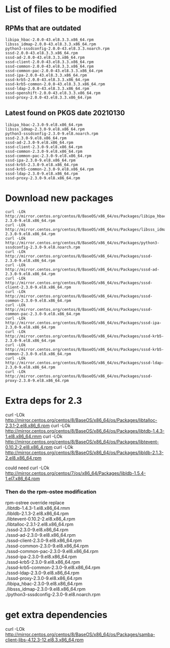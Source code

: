 
# List of files to be modified

## RPMs that are outdated
```
libipa_hbac-2.0.0-43.el8.3.3.x86_64.rpm
libsss_idmap-2.0.0-43.el8.3.3.x86_64.rpm
python3-sssdconfig-2.0.0-43.el8.3.3.noarch.rpm
sssd-2.0.0-43.el8.3.3.x86_64.rpm
sssd-ad-2.0.0-43.el8.3.3.x86_64.rpm
sssd-client-2.0.0-43.el8.3.3.x86_64.rpm
sssd-common-2.0.0-43.el8.3.3.x86_64.rpm
sssd-common-pac-2.0.0-43.el8.3.3.x86_64.rpm
sssd-ipa-2.0.0-43.el8.3.3.x86_64.rpm
sssd-krb5-2.0.0-43.el8.3.3.x86_64.rpm
sssd-krb5-common-2.0.0-43.el8.3.3.x86_64.rpm
sssd-ldap-2.0.0-43.el8.3.3.x86_64.rpm
sssd-openshift-2.0.0-43.el8.3.3.x86_64.rpm
sssd-proxy-2.0.0-43.el8.3.3.x86_64.rpm
```

## Latest found on PKGS date 20210130
```
libipa_hbac-2.3.0-9.el8.x86_64.rpm
libsss_idmap-2.3.0-9.el8.x86_64.rpm
python3-sssdconfig-2.3.0-9.el8.noarch.rpm
sssd-2.3.0-9.el8.x86_64.rpm
sssd-ad-2.3.0-9.el8.x86_64.rpm
sssd-client-2.3.0-9.el8.x86_64.rpm
sssd-common-2.3.0-9.el8.x86_64.rpm
sssd-common-pac-2.3.0-9.el8.x86_64.rpm
sssd-ipa-2.3.0-9.el8.x86_64.rpm
sssd-krb5-2.3.0-9.el8.x86_64.rpm
sssd-krb5-common-2.3.0-9.el8.x86_64.rpm
sssd-ldap-2.3.0-9.el8.x86_64.rpm
sssd-proxy-2.3.0-9.el8.x86_64.rpm
```

# Download new packages 
```
curl -LOk http://mirror.centos.org/centos/8/BaseOS/x86_64/os/Packages/libipa_hbac-2.3.0-9.el8.x86_64.rpm
curl -LOk http://mirror.centos.org/centos/8/BaseOS/x86_64/os/Packages/libsss_idmap-2.3.0-9.el8.x86_64.rpm
curl -LOk http://mirror.centos.org/centos/8/BaseOS/x86_64/os/Packages/python3-sssdconfig-2.3.0-9.el8.noarch.rpm
curl -LOk http://mirror.centos.org/centos/8/BaseOS/x86_64/os/Packages/sssd-2.3.0-9.el8.x86_64.rpm
curl -LOk http://mirror.centos.org/centos/8/BaseOS/x86_64/os/Packages/sssd-ad-2.3.0-9.el8.x86_64.rpm
curl -LOk http://mirror.centos.org/centos/8/BaseOS/x86_64/os/Packages/sssd-client-2.3.0-9.el8.x86_64.rpm
curl -LOk http://mirror.centos.org/centos/8/BaseOS/x86_64/os/Packages/sssd-common-2.3.0-9.el8.x86_64.rpm
curl -LOk http://mirror.centos.org/centos/8/BaseOS/x86_64/os/Packages/sssd-common-pac-2.3.0-9.el8.x86_64.rpm
curl -LOk http://mirror.centos.org/centos/8/BaseOS/x86_64/os/Packages/sssd-ipa-2.3.0-9.el8.x86_64.rpm
curl -LOk http://mirror.centos.org/centos/8/BaseOS/x86_64/os/Packages/sssd-krb5-2.3.0-9.el8.x86_64.rpm
curl -LOk http://mirror.centos.org/centos/8/BaseOS/x86_64/os/Packages/sssd-krb5-common-2.3.0-9.el8.x86_64.rpm
curl -LOk http://mirror.centos.org/centos/8/BaseOS/x86_64/os/Packages/sssd-ldap-2.3.0-9.el8.x86_64.rpm
curl -LOk http://mirror.centos.org/centos/8/BaseOS/x86_64/os/Packages/sssd-proxy-2.3.0-9.el8.x86_64.rpm
```

# Extra deps for 2.3
curl -LOk http://mirror.centos.org/centos/8/BaseOS/x86_64/os/Packages/libtalloc-2.3.1-2.el8.x86_6.rpm
curl -LOk http://mirror.centos.org/centos/8/BaseOS/x86_64/os/Packages/libtdb-1.4.3-1.el8.x86_64.rmm
curl -LOk http://mirror.centos.org/centos/8/BaseOS/x86_64/os/Packages/libtevent-0.10.2-2.el8.x86_4.rpm
curl -LOk http://mirror.centos.org/centos/8/BaseOS/x86_64/os/Packages/libldb-2.1.3-2.el8.x86_64.rpm

could need 
curl -LOk http://mirror.centos.org/centos/7/os/x86_64/Packages/libldb-1.5.4-1.el7.x86_64.rpm

### Then do the rpm-ostee modification

rpm-ostree override replace \
        ./libtdb-1.4.3-1.el8.x86_64.rmm \
        ./libldb-2.1.3-2.el8.x86_64.rpm \
        ./libtevent-0.10.2-2.el8.x86_4.rpm \
        ./libtalloc-2.3.1-2.el8.x86_64.rpm \
        ./sssd-2.3.0-9.el8.x86_64.rpm \
        ./sssd-ad-2.3.0-9.el8.x86_64.rpm \
        ./sssd-client-2.3.0-9.el8.x86_64.rpm \
        ./sssd-common-2.3.0-9.el8.x86_64.rpm \
        ./sssd-common-pac-2.3.0-9.el8.x86_64.rpm \
        ./sssd-ipa-2.3.0-9.el8.x86_64.rpm \
        ./sssd-krb5-2.3.0-9.el8.x86_64.rpm \
        ./sssd-krb5-common-2.3.0-9.el8.x86_64.rpm \
        ./sssd-ldap-2.3.0-9.el8.x86_64.rpm \
        ./sssd-proxy-2.3.0-9.el8.x86_64.rpm \
        ./libipa_hbac-2.3.0-9.el8.x86_64.rpm \
        ./libsss_idmap-2.3.0-9.el8.x86_64.rpm \
        ./python3-sssdconfig-2.3.0-9.el8.noarch.rpm

# get extra dependencies 
curl -LOk http://mirror.centos.org/centos/8/BaseOS/x86_64/os/Packages/samba-client-libs-4.12.3-12.el8.3.x86_64.rpm






